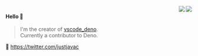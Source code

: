 <a href="https://github.com/justjavac#gh-light-mode-only">
  <img align="right" src="https://github-readme-stats.vercel.app/api?username=justjavac&show_icons=true&icon_color=805AD5&text_color=718096&bg_color=ffffff&hide_title=true#gh-light-mode-only" />
</a>

<a href="https://github.com/justjavac#gh-dark-mode-only">
  <img align="right" src="https://github-readme-stats.vercel.app/api?username=justjavac&show_icons=true&hide_title=true&theme=merko#gh-dark-mode-only" />
</a>

#### Hello 👏

> I'm the creator of [vscode_deno](https://github.com/denoland/vscode_deno).\
> Currently a contributor to Deno.

🔗 https://twitter.com/justjavac
